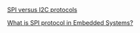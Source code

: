 [SPI versus I2C protocols](https://bitwizard.nl/wiki/SPI_versus_I2C_protocols)

[What is SPI protocol in Embedded Systems?](https://www.quora.com/What-is-SPI-protocol-in-Embedded-Systems)